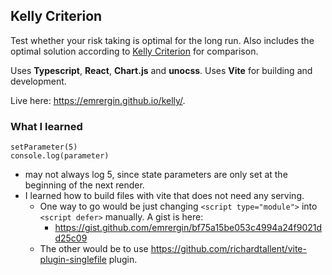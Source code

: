 ## Kelly Criterion

Test whether your risk taking is optimal for the long run. Also includes the optimal solution according to [Kelly Criterion](https://en.wikipedia.org/wiki/Kelly_criterion) for comparison.

Uses **Typescript**, **React**, **Chart.js** and **unocss**. Uses **Vite** for building and development.

Live here: https://emrergin.github.io/kelly/.


### What I learned
```
setParameter(5)
console.log(parameter)
```

- may not always log $5$, since state parameters are only set at the beginning of the next render.
- I learned how to build files with vite that does not need any serving.
    - One way to go would be just changing `<script type="module">` into `<script defer>` manually. A gist is here:
        - https://gist.github.com/emrergin/bf75a15be053c4994a24f9021dd25c09
    - The other would be to use https://github.com/richardtallent/vite-plugin-singlefile plugin.